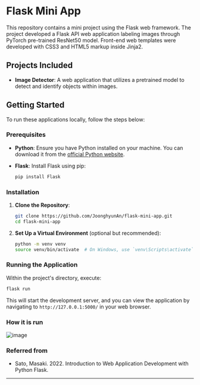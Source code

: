 # Flask Mini App

This repository contains a mini project using the Flask web framework. The project developed a Flask API web application labeling images through PyTorch pre-trained ResNet50 model. Front-end web templates were developed with CSS3 and HTML5 markup inside Jinja2.


## Projects Included

- **Image Detector**: A web application that utilizes a pretrained model to detect and identify objects within images.

## Getting Started

To run these applications locally, follow the steps below:

### Prerequisites

- **Python**: Ensure you have Python installed on your machine. You can download it from the [official Python website](https://www.python.org/).

- **Flask**: Install Flask using pip:

  ```bash
  pip install Flask
  ```

### Installation

1. **Clone the Repository**:

   ```bash
   git clone https://github.com/JoonghyunAn/flask-mini-app.git
   cd flask-mini-app
   ```

2. **Set Up a Virtual Environment** (optional but recommended):

   ```bash
   python -m venv venv
   source venv/bin/activate  # On Windows, use `venv\Scripts\activate`
   ```


### Running the Application

Within the project's directory, execute:

```bash
flask run
```

This will start the development server, and you can view the application by navigating to `http://127.0.0.1:5000/` in your web browser.

### How it is run 
![image](https://github.com/user-attachments/assets/0077821f-c518-49d0-bd8c-6be62092b271)


### Referred from
- Sato, Masaki. 2022. Introduction to Web Application Development with Python Flask.

---
